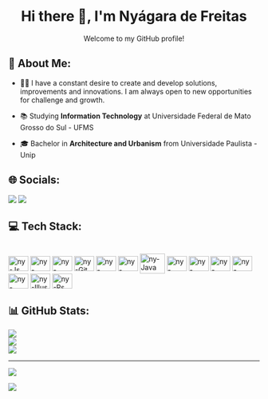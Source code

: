 <h1 align="center">Hi there 👋, I'm Nyágara de Freitas</h1>

<div> <p align="center"> Welcome to my GitHub profile! </p> </div>

## 💫 About Me:

- 💁‍♀️ I have a constant desire to create and develop solutions, improvements and innovations. I am always open to new opportunities for challenge and growth.

- 📚 Studying **Information Technology** at Universidade Federal de Mato Grosso do Sul - UFMS

- 🎓 Bachelor in **Architecture and Urbanism** from Universidade Paulista - Unip

## 🌐 Socials:

 <p align="left"> <a href = "mailto:nyagara1.freitas@gmail.com"><img src="https://img.shields.io/badge/Gmail-D14836?style=for-the-badge&logo=gmail&logoColor=white" target="_blank"></a>
  <a href="https://www.linkedin.com/in/nyagara-veras-de-freitas-94076712b/" target="_blank"><img src="https://img.shields.io/badge/-LinkedIn-%230077B5?style=for-the-badge&logo=linkedin&logoColor=white" target="_blank"></a> 
   
## 💻 Tech Stack:

 <!--[![Java](https://img.shields.io/badge/java-%23ED8B00.svg?style=for-the-badge&logo=openjdk&logoColor=white)
![JavaScript](https://img.shields.io/badge/javascript-%23323330.svg?style=for-the-badge&logo=javascript&logoColor=%23F7DF1E) 
![HTML5](https://img.shields.io/badge/html5-%23E34F26.svg?style=for-the-badge&logo=html5&logoColor=white) 
![CSS3](https://img.shields.io/badge/css3-%231572B6.svg?style=for-the-badge&logo=css3&logoColor=white)
![Angular.js](https://img.shields.io/badge/angular.js-%23E23237.svg?style=for-the-badge&logo=angularjs&logoColor=white) 
![NodeJS](https://img.shields.io/badge/node.js-6DA55F?style=for-the-badge&logo=node.js&logoColor=white) 
![Spring](https://img.shields.io/badge/spring-%236DB33F.svg?style=for-the-badge&logo=spring&logoColor=white) 
![Apache](https://img.shields.io/badge/apache-%23D42029.svg?style=for-the-badge&logo=apache&logoColor=white) 
![Postgres](https://img.shields.io/badge/postgres-%23316192.svg?style=for-the-badge&logo=postgresql&logoColor=white) 
![MySQL](https://img.shields.io/badge/mysql-%2300000f.svg?style=for-the-badge&logo=mysql&logoColor=white) 
![Adobe Lightroom](https://img.shields.io/badge/Adobe%20Lightroom-31A8FF.svg?style=for-the-badge&logo=Adobe%20Lightroom&logoColor=white)
 <!--[![Adobe Illustrator]() 
![Canva](https://img.shields.io/badge/Canva-%2300C4CC.svg?style=for-the-badge&logo=Canva&logoColor=white) ]-->

<div style="display: inline_block"><br>
   <img align="center" alt="ny-Js" height="30" width="40" src="https://cdn.jsdelivr.net/gh/devicons/devicon/icons/javascript/javascript-original.svg"> 
   <img align="center" alt="ny-Html5" height="30" width="40" src="https://cdn.jsdelivr.net/gh/devicons/devicon/icons/html5/html5-original.svg">
   <img align="center" alt="ny-Css3" height="30" width="40" src="https://cdn.jsdelivr.net/gh/devicons/devicon/icons/css3/css3-original.svg"> 
   <img align="center" alt="ny-Git" height="30" width="40" src="https://cdn.jsdelivr.net/gh/devicons/devicon/icons/git/git-original.svg">
   <img align="center" alt="ny-GitHub" height="30" width="40" src="https://d3sxshmncs10te.cloudfront.net/icon/free/svg/6297162.svg?token=eyJhbGciOiJoczI1NiIsImtpZCI6ImRlZmF1bHQifQ__.eyJpc3MiOiJkM3N4c2htbmNzMTB0ZS5jbG91ZGZyb250Lm5ldCIsImV4cCI6MTcwNzMzNzY2NiwicSI6bnVsbCwiaWF0IjoxNzA3MDc4NDY2fQ__.ab52f91506e7d54054ab1a1a8871b85dd6d9906e5112903b0620ccdad3d053b5">
   <img align="center" alt="ny-Node" height="30" width="40" src="https://cdn.jsdelivr.net/gh/devicons/devicon/icons/nodejs/nodejs-original.svg"> 
   <img align="center" alt="ny-Java" height="40" width="50" src="https://cdn.jsdelivr.net/gh/devicons/devicon/icons/java/java-original-wordmark.svg"> 
   <img align="center" alt="ny-Angular" height="30" width="40" src="https://cdn.jsdelivr.net/gh/devicons/devicon/icons/angularjs/angularjs-original.svg"> 
   <img align="center" alt="ny-Spring" height="30" width="40" src="https://cdn.jsdelivr.net/gh/devicons/devicon/icons/spring/spring-original.svg">
   <img align="center" alt="ny-Postgres" height="30" width="40" src="https://cdn.jsdelivr.net/gh/devicons/devicon/icons/postgresql/postgresql-original.svg"> 
   <img align="center" alt="ny-MySQL" height="30" width="40" src="https://cdn.jsdelivr.net/gh/devicons/devicon/icons/mysql/mysql-original.svg">
   <img align="center" alt="ny-Canva" height="30" width="40" src="https://cdn.jsdelivr.net/gh/devicons/devicon/icons/canva/canva-original.svg">
   <img align="center" alt="ny-Illus" height="30" width="40" src="https://cdn.jsdelivr.net/gh/devicons/devicon/icons/illustrator/illustrator-line.svg"> 
   <img align="center" alt="ny-Ps" height="30" width="40" src="https://cdn.jsdelivr.net/gh/devicons/devicon/icons/photoshop/photoshop-line.svg"> 

</div>


          
## 📊 GitHub Stats:
![](https://github-readme-stats.vercel.app/api?username=Nyagara-Freitas&theme=radical&hide_border=false&include_all_commits=false&count_private=false)<br/>
![](https://github-readme-streak-stats.herokuapp.com/?user=Nyagara-Freitas&theme=radical&hide_border=false)<br/>
![](https://github-readme-stats.vercel.app/api/top-langs/?username=Nyagara-Freitas&theme=radical&hide_border=false&include_all_commits=false&count_private=false&layout=compact)

---
[![](https://visitcount.itsvg.in/api?id=Nyagara-Freitas&icon=5&color=5)](https://visitcount.itsvg.in)

<!-- Proudly created with GPRM ( https://gprm.itsvg.in ) -->


<img src="https://raw.githubusercontent.com/Trilokia/Trilokia/379277808c61ef204768a61bbc5d25bc7798ccf1/bottom_header.svg" />
